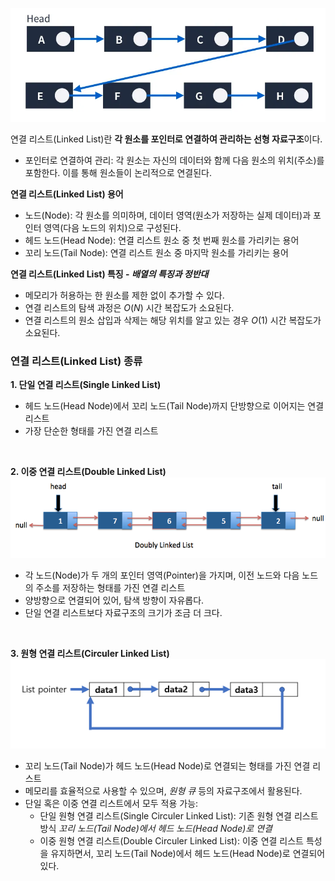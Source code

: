 ![연결리스트 배경 이미지](/assets/images/data_structor/linked_list/linked_list_thumbnail.webp)

연결 리스트(Linked List)란 **각 원소를 포인터로 연결하여 관리하는 선형 자료구조**이다.

- 포인터로 연결하여 관리: 각 원소는 자신의 데이터와 함께 다음 원소의 위치(주소)를 포함한다. 이를 통해 원소들이 논리적으로 연결된다.

**연결 리스트(Linked List) 용어**

- 노드(Node): 각 원소를 의미하며, 데이터 영역(원소가 저장하는 실제 데이터)과 포인터 영역(다음 노드의 위치)으로 구성된다.
- 헤드 노드(Head Node): 연결 리스트 원소 중 첫 번째 원소를 가리키는 용어
- 꼬리 노드(Tail Node): 연결 리스트 원소 중 마지막 원소를 가리키는 용어

**연결 리스트(Linked List) 특징 - _배열의 특징과 정반대_**

- 메모리가 허용하는 한 원소를 제한 없이 추가할 수 있다.
- 연결 리스트의 탐색 과정은 $O(N)$ 시간 복잡도가 소요된다.
- 연결 리스트의 원소 삽입과 삭제는 해당 위치를 알고 있는 경우 $O(1)$ 시간 복잡도가 소요된다.

### 연결 리스트(Linked List) 종류

**1. 단일 연결 리스트(Single Linked List)**

- 헤드 노드(Head Node)에서 꼬리 노드(Tail Node)까지 단방향으로 이어지는 연결 리스트
- 가장 단순한 형태를 가진 연결 리스트

<br />

**2. 이중 연결 리스트(Double Linked List)**
![이중 연결 리스트](/assets/images/data_structor/linked_list/DoublyLinkedList.png)

- 각 노드(Node)가 두 개의 포인터 영역(Pointer)을 가지며, 이전 노드와 다음 노드의 주소를 저장하는 형태를 가진 연결 리스트
- 양방향으로 연결되어 있어, 탐색 방향이 자유롭다.
- 단일 연결 리스트보다 자료구조의 크기가 조금 더 크다.

<br />

**3. 원형 연결 리스트(Circuler Linked List)**
![원형 연결 리스트](/assets/images/data_structor/linked_list/circuler_linked_list.png)

- 꼬리 노드(Tail Node)가 헤드 노드(Head Node)로 연결되는 형태를 가진 연결 리스트
- 메모리를 효율적으로 사용할 수 있으며, _원형 큐_ 등의 자료구조에서 활용된다.
- 단일 혹은 이중 연결 리스트에서 모두 적용 가능:
  - 단일 원형 연결 리스트(Single Circuler Linked List): 기존 원형 연결 리스트 방식 _꼬리 노드(Tail Node)에서 헤드 노드(Head Node)로 연결_
  - 이중 원형 연결 리스트(Double Circuler Linked List): 이중 연결 리스트 특성을 유지하면서, 꼬리 노드(Tail Node)에서 헤드 노드(Head Node)로 연결되어 있다.
